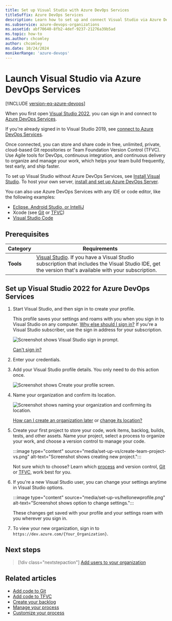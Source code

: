 ```yaml
---
title: Set up Visual Studio with Azure DevOps Services
titleSuffix: Azure DevOps Services
description: Learn how to set up and connect Visual Studio via Azure DevOps Services.
ms.subservice: azure-devops-organizations
ms.assetid: abf70640-8fb2-4def-9237-21276a39b5ad
ms.topic: how-to
ms.author: chcomley
author: chcomley
ms.date: 10/24/2024
monikerRange: 'azure-devops'
---
```


# Launch Visual Studio via Azure DevOps Services

[!INCLUDE [version-eq-azure-devops](../../includes/version-eq-azure-devops.md)]

When you first open [Visual Studio 2022](https://visualstudio.microsoft.com/vs/), you can sign in and connect to [Azure DevOps Services](https://azure.microsoft.com/services/devops/).

If you're already signed in to Visual Studio 2019, see [connect to Azure DevOps Services](../../repos/git/gitquickstart.md).

Once connected, you can store and share code in free, unlimited, private, cloud-based Git repositories or Team Foundation Version Control (TFVC). Use Agile tools for DevOps, continuous integration, and continuous delivery to organize and manage your work, which helps your team build frequently, test early, and ship faster.

To set up Visual Studio without Azure DevOps Services, see [Install Visual Studio](/visualstudio/install/install-visual-studio?view=vs-2022&preserve-view=true). To host your own server, [install and set up Azure DevOps Server](/azure/devops/server/install/get-started).

You can also use Azure DevOps Services with any IDE or code editor, like the following examples:

* [Eclipse, Android Studio, or IntelliJ](/azure/devops/pipelines/ecosystems/java)
* Xcode (see [Git](../../repos/git/share-your-code-in-git-xcode.md) or [TFVC](../../repos/tfvc/share-your-code-in-tfvc-xcode.md))
* [Visual Studio Code](https://code.visualstudio.com/docs/editor/versioncontrol)

## Prerequisites

| Category | Requirements |
|--------------|-------------|
|**Tools**| [Visual Studio](https://go.microsoft.com/fwlink/?LinkId=309297&clcid=0x409&slcid=0x409). If you have a Visual Studio subscription that includes the Visual Studio IDE, get the version that's available with your subscription.|

## Set up Visual Studio 2022 for Azure DevOps Services

1. Start Visual Studio, and then sign in to create your profile. 

    This profile saves your settings and roams with you when you sign in to Visual Studio on any computer. [Why else should I sign in?](./faq-set-up-vs.yml) If you're a Visual Studio subscriber, use the sign in address for your subscription. 

    ![Screenshot shows Visual Studio sign in prompt.](media/set-up-vs/sign-in-visual-studio.png)

    [Can't sign in?](/azure/devops/organizations/accounts/faq-set-up-vs#t-i-assign-azure-devops-permissions-directly-to-an-azure-ad-group-)

2. Enter your credentials.

3. Add your Visual Studio profile details. You only need to do this action once. 

    ![Screenshot shows Create your profile screen.](media/set-up-vs/profile-organization-details.png)

4. Name your organization and confirm its location. 

    ![Screenshot shows naming your organization and confirming its location.](media/set-up-vs/profile-organization-details2.png)

    [How can I create an organization later](faq-configure-customize-organization.yml#create-organization-faqs) or [change its location?](change-organization-location.md)

5. Create your first project to store your code, work items, backlog, builds, tests, and other assets. Name your project, select a process to organize your work, and choose a version control to manage your code.

    :::image type="content" source="media/set-up-vs/create-team-project-vs.png" alt-text="Screenshot shows creating new project.":::

    Not sure which to choose? Learn which [process](../../boards/work-items/guidance/choose-process.md) and version control, [Git](../../repos/git/index.yml) or [TFVC](../../repos/tfvc/index.yml), work best for you.

6. If you're a new Visual Studio user, you can change your settings anytime in Visual Studio options.

    :::image type="content" source="media/set-up-vs/hellonewprofile.png" alt-text="Screenshot shows option to change settings.":::

    These changes get saved with your profile and your settings roam with you wherever you sign in. 

7. To view your new organization, sign in to ```https://dev.azure.com/{Your_Organization}```.

## Next steps

> [!div class="nextstepaction"]
> [Add users to your organization](add-organization-users.md)

## Related articles

* [Add code to Git](../../repos/git/share-your-code-in-git-vs.md)
* [Add code to TFVC](../../repos/tfvc/share-your-code-in-tfvc-vs.md)
* [Create your backlog](../../boards/backlogs/create-your-backlog.md)
* [Manage your process](../../organizations/settings/work/manage-process.md)
* [Customize your process](../../organizations/settings/work/customize-process.md)
